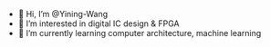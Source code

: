 - 👋 Hi, I’m @Yining-Wang
- 👀 I’m interested in digital IC design & FPGA
- 🌱 I’m currently learning computer architecture, machine learning

<!---
Yining-Wang/Yining-Wang is a ✨ special ✨ repository because its `README.md` (this file) appears on your GitHub profile.
You can click the Preview link to take a look at your changes.
--->
